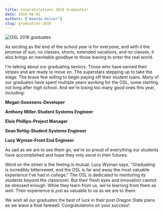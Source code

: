 ```yaml
---
title: Congratulations 2016 Graduates!
date: 2016-06-01
authors: ["Amanda Kelner"]
slug: graduation-2016
---
```


![OSL 2016 graduates](/images/Graduation2016PostPicture.png#blog)

As exciting as the end of the school year is for everyone, and with it the promise of sun, no classes, shorts, extended
vacations, and no classes, it also brings an inevitable goodbye to those leaving to enter the real world.

I'm talking about our graduating seniors. Those who have earned their stripes and are ready to move on. The superstars
stepping up to take the stage. The brave few willing to begin paying off their student loans. Many of our graduates have
spent multiple years working for the OSL, some starting not long after high school. And we're losing too many good ones
this year, including:

**Megan Goossens-Developer**

**Anthony Miller-Student Systems Engineer**

**Elsie Phillips-Project Manager**

**Sean Rettig-Student Systems Engineer**

**Lucy Wyman-Front End Engineer**

As sad as we are to see them go, we're so proud of everything our students have accomplished and hope they only excel in
their futures.

Word on the street is the feeling is mutual. Lucy Wyman says, "Graduating is incredibly bittersweet, and the OSL is far
and away the most valuable experience I've had in college." The OSL is dedicated to mentoring its students beyond the
classroom. But their fresh eyes and innovation cannot be stressed enough. While they learn from us, we're learning from
them as well. Their experience is just as valuable to us as we are to them.

We wish all our graduates the best of luck in their post Oregon State plans as we wave a final farewell. Congratulations
on your success!
